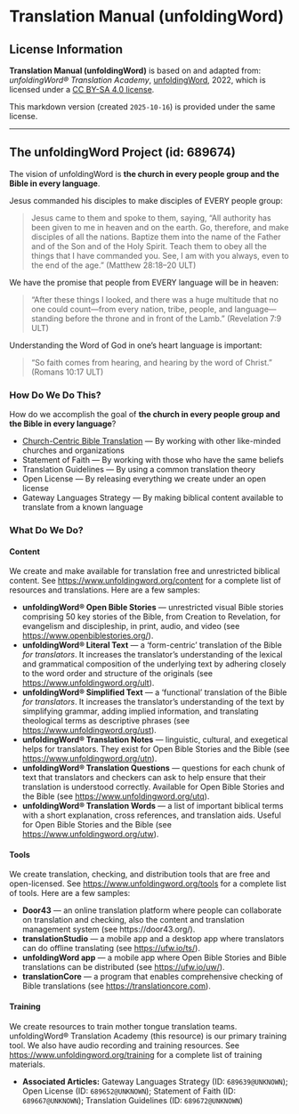 # Translation Manual (unfoldingWord)

## License Information

**Translation Manual (unfoldingWord)** is based on and adapted from: _unfoldingWord® Translation Academy_, [unfoldingWord](https://unfoldingword.org/utw), 2022, which is licensed under a [CC BY-SA 4.0 license](https://creativecommons.org/licenses/by-sa/4.0/legalcode.en).

This markdown version (created `2025-10-16`) is provided under the same license.



--------------------------------

## The unfoldingWord Project (id: 689674)

The vision of unfoldingWord is **the church in every people group and the Bible in every language**.

Jesus commanded his disciples to make disciples of EVERY people group:

> Jesus came to them and spoke to them, saying, “All authority has been given to me in heaven and on the earth. Go, therefore, and make disciples of all the nations. Baptize them into the name of the Father and of the Son and of the Holy Spirit. Teach them to obey all the things that I have commanded you. See, I am with you always, even to the end of the age.” (Matthew 28:18–20 ULT)

We have the promise that people from EVERY language will be in heaven:

> “After these things I looked, and there was a huge multitude that no one could count—from every nation, tribe, people, and language—standing before the throne and in front of the Lamb.” (Revelation 7:9 ULT)

Understanding the Word of God in one’s heart language is important:

> “So faith comes from hearing, and hearing by the word of Christ.” (Romans 10:17 ULT)

### How Do We Do This?

How do we accomplish the goal of **the church in every people group and the Bible in every language**?

* [Church\-Centric Bible Translation](https://www.ccbt.bible/) — By working with other like\-minded churches and organizations
* Statement of Faith — By working with those who have the same beliefs
* Translation Guidelines — By using a common translation theory
* Open License — By releasing everything we create under an open license
* Gateway Languages Strategy — By making biblical content available to translate from a known language

### What Do We Do?

#### Content

We create and make available for translation free and unrestricted biblical content. See https://www.unfoldingword.org/content for a complete list of resources and translations. Here are a few samples:

* **unfoldingWord® Open Bible Stories** — unrestricted visual Bible stories comprising 50 key stories of the Bible, from Creation to Revelation, for evangelism and discipleship, in print, audio, and video (see https://www.openbiblestories.org/).
* **unfoldingWord® Literal Text** — a ‘form\-centric’ translation of the Bible *for translators*. It increases the translator’s understanding of the lexical and grammatical composition of the underlying text by adhering closely to the word order and structure of the originals (see https://www.unfoldingword.org/ult).
* **unfoldingWord® Simplified Text** — a ‘functional’ translation of the Bible *for translators*. It increases the translator’s understanding of the text by simplifying grammar, adding implied information, and translating theological terms as descriptive phrases (see https://www.unfoldingword.org/ust).
* **unfoldingWord® Translation Notes** — linguistic, cultural, and exegetical helps for translators. They exist for Open Bible Stories and the Bible (see https://www.unfoldingword.org/utn).
* **unfoldingWord® Translation Questions** — questions for each chunk of text that translators and checkers can ask to help ensure that their translation is understood correctly. Available for Open Bible Stories and the Bible (see https://www.unfoldingword.org/utq).
* **unfoldingWord® Translation Words** — a list of important biblical terms with a short explanation, cross references, and translation aids. Useful for Open Bible Stories and the Bible (see https://www.unfoldingword.org/utw).

#### Tools

We create translation, checking, and distribution tools that are free and open\-licensed. See https://www.unfoldingword.org/tools for a complete list of tools. Here are a few samples:

* **Door43** — an online translation platform where people can collaborate on translation and checking, also the content and translation management system (see https://door43\.org/).
* **translationStudio** — a mobile app and a desktop app where translators can do offline translating (see https://ufw.io/ts/).
* **unfoldingWord app** — a mobile app where Open Bible Stories and Bible translations can be distributed (see https://ufw.io/uw/).
* **translationCore** — a program that enables comprehensive checking of Bible translations (see https://translationcore.com).

#### Training

We create resources to train mother tongue translation teams. unfoldingWord® Translation Academy (this resource) is our primary training tool. We also have audio recording and training resources. See https://www.unfoldingword.org/training for a complete list of training materials.

* **Associated Articles:** Gateway Languages Strategy (ID: `689639@UNKNOWN`); Open License (ID: `689652@UNKNOWN`); Statement of Faith (ID: `689667@UNKNOWN`); Translation Guidelines (ID: `689672@UNKNOWN`)

